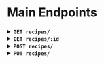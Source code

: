 # Main Endpoints

<details>
    <summary>
        <strong>
            <code>GET recipes/</code>
        </strong>
    </summary>

Gets all Recipes from the database.

Search Query: Search by Title

Example Response:

```js
URL: "baseURL/recipes?title=c"
method: GET

res.data:

[
  {
    "id": 3,
    "title": "Scrambled Eggs",
    "description": null,
    "forked_from": null,
    "owner": {
      "user_id": 2,
      "username": "Lou"
    }
  },
  {
    "id": 2,
    "title": "Cereal",
    "description": null,
    "forked_from": null,
    "owner": {
      "user_id": 1,
      "username": "Catherine"
    }
  }
]

```

</details>

<details>
    <summary>
        <strong>
            <code>GET recipes/:id</code>
        </strong>
    </summary>

Gets one Recipe from the database, with ingredients, instructions, tags, and notes.

Request Params: id of the single recipe to receive

Example Response:

```js
URL: "baseURL/recipes/1"
method: GET

res.data:

{
  "id": 1,
  "title": "Eggplant",
  "description": null,
  "forked_from": null,
  "prep_time": null,
  "cook_time": 15,
  "img": "https://image.shutterstock.com/image-photo/grilled-eggplants-seasoned-olive-oil-260nw-87708241.jpg",
  "owner": {
    "user_id": 2,
    "username": "Lou"
  },
  "ingredients": [
    {
      "name": "eggplant",
      "units": "whole",
      "quantity": 1,
      "units_short": null,
      "recipe_ingredients_id": 1
    }
  ],
  "instructions": [
    {
      "id": 1,
      "description": "take eggplant",
      "step_number": 1
    },
    {
      "id": 2,
      "description": "cook eggplant",
      "step_number": 2
    },
    {
      "id": 3,
      "description": "eat eggplant",
      "step_number": 3
    }
  ],
  "tags": [
    {
      "id": 1,
      "name": "breakfast"
    },
    {
      "id": 2,
      "name": "brunch"
    }
  ],
  "notes": [
    {
      "id": 1,
      "description": "Eggplant is healthy."
    },
    {
      "id": 2,
      "description": "Edit recipe to add parmesan"
    }
  ]
}

```

</details>

<details>
    <summary>
        <strong>
            <code>POST recipes/</code>
        </strong>
    </summary>

Adds a new recipe to the database.

Required Fields:

- Title
- _Either_ prep_time or cook_time
- Tags (Array of strings)
- Ingredients (Array of objects)
- Instructions (Array of objects)

Optional Fields:

- Description (recipe description)
- Notes (Array of Strings)
- prep_time or cook_time (Can have both properties)
- img (url linking to a recipe image)

Example Request:

```js
URL: "baseURL/recipes/"
method: POST

req.body:

{
	"title": "Test Recipe",
	"img": "http://naturopathyclinic.ie/wp-content/uploads/2012/12/foodintolerance.jpg",
	"cook_time": 12,
	"description": "Creating a test recipe",
	"ingredients": [
		{
			"name": "eggs",
			"quantity": 3,
			"unit": "whole"
		},
		{
			"name": "matcha",
			"quantity": 3,
			"unit": "g"
		}
	],
	"instructions": [
		{
			"step_number": 1,
			"description": "cook them"
		}
	],
	"tags": ["breakfast", "lunch"],
	"notes": ["Eat healthy.", "Be mighty", "Drink orange juice"]
}
```

</details>

<details>
    <summary>
        <strong>
            <code>PUT recipes/</code>
        </strong>
    </summary>

Updates an existing recipe in the database.

Required Fields:

- Title
- _Either_ prep_time or cook_time
- Tags (Array of strings)
- Ingredients (Array of objects)
- Instructions (Array of objects)

Optional Fields:

- Description (recipe description)
- Notes (Array of Strings)
- prep_time or cook_time (Can have both properties)
- img (url linking to a recipe image)

**Differences from a POST request:**

- Existing ingredients need their `id` included in the object
- Existing notes need their `id` included in the object
- Existing tags need their `id` included in the object
- Existing instructions **don't** need their `id` included in the object
- New entries do not need an `id`

Example Request:

```js
URL: "baseURL/recipes/1"
method: PUT

req.body:

{
  "id": 1,
  "title": "Eggplant",
  "cook_time": 15,
  "ingredients": [
    {
      "name": "eggplant",
      "units": "whole",
      "quantity": 1,
      "units_short": null,
      "recipe_ingredients_id": 1
    },
    {
        "name": "parmesan",
        "units": "cup",
        "quantity": 0.5
    }
  ],
  "instructions": [
    {
      "id": 1,
      "description": "takem eggplant",
      "step_number": 1
    },
    {
      "id": 2,
      "description": "cook eggplant",
      "step_number": 2
    },
    {
        "description": "EATEM",
        "step_number": 3
    }
  ],
  "tags": [
    {
      "id": 1,
      "name": "breakfast"
    },
    {
      "id": 2,
      "name": "brunch"
    }
  ],
  "notes": [
    {
      "id": 1,
      "description": "Eggplants are healthy."
    },
    {
      "id": 2,
      "description": "Edit the recipe recipe to add parmesan"
    },
    {
        "description": "new note"
    }
  ]
}
```

</details>
